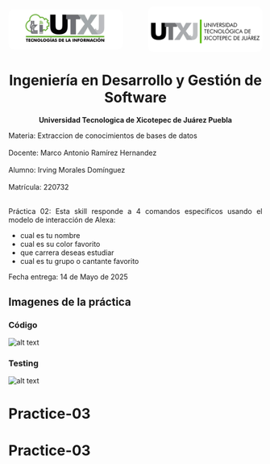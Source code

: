 <div style="display: flex; justify-content: space-between; align-items: center;">
  <img src="WhatsApp Image 2025-05-14 at 09.08.33.jpeg" alt="Imagen izquierda" style="width: 45%; border-radius: 10px;" />
  <img src="image.png" alt="Imagen derecha" style="width: 45%; border-radius: 10px;" />
</div>

<h1 align="center">Ingeniería en Desarrollo y Gestión de Software</h1>

<p align="center">
  <strong>Universidad Tecnologica de Xicotepec de Juárez Puebla</strong>
</p>

<div style="text-align: justify;">
Materia: Extraccion de conocimientos de bases de datos <br><br>
Docente: Marco Antonio Ramírez Hernandez <br><br>
Alumno: Irving Morales Domínguez <br><br>
Matrícula: 220732 <br><br>

Práctica 02: Esta skill responde a 4 comandos especificos  usando el modelo de interacción de Alexa:

- cual es tu nombre
- cual es su color favorito
- que carrera deseas estudiar
- cual es tu grupo o cantante favorito
 


Fecha entrega: 14 de Mayo de 2025
</div>

## Imagenes de la práctica

### Código 
![alt text](<Screenshot 2025-05-14 at 9.20.35 a.m..png>)

### Testing
![alt text](<Screenshot 2025-05-14 at 9.20.04 a.m..png>)


# Practice-03

# Practice-03
